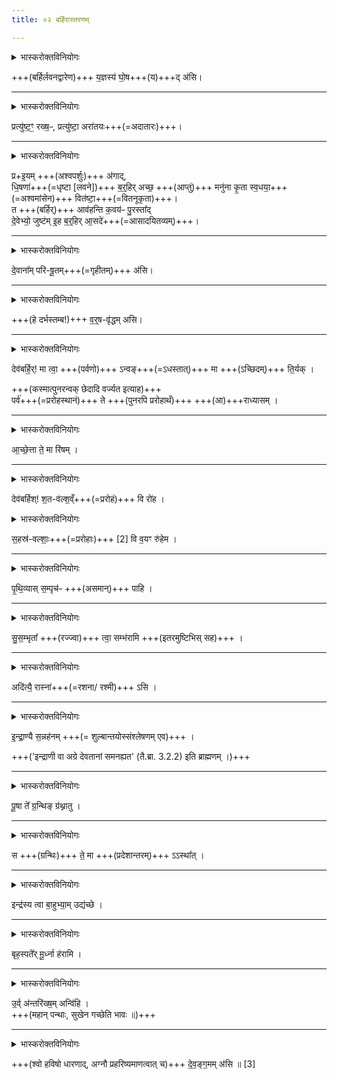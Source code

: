 ```yaml
---
title: ०२ बर्हिरास्तरणम्

---
```


<details><summary>भास्करोक्तविनियोगः</summary>

अश्वपर्शुमसिदं वाभिमन्त्रयते
</details>


+++(बर्हिर्लवनद्वारेण)+++ य॒ज्ञस्य॑ घो॒ष+++(य)+++द् अ॑सि। 
____

<details><summary>भास्करोक्तविनियोगः</summary>

गार्हपत्ये प्रतितपति
</details>


प्रत्यु॑ष्ट॒ꣳ॒ रख्ष॒ᳶ, प्रत्यु॑ष्टा॒ अरा॑तयः+++(=अदातारः)+++।
____

<details><summary>भास्करोक्तविनियोगः</summary>

गार्हपत्य-प्रदेशाद् आहवनीयं गच्छति
</details>


प्र+इ॒यम् +++(अश्वपर्शुः)+++ अ॑गाद्,  
धि॒षणा॑+++(=धृष्टा [लवने])+++ ब॒र्॒हिर् अच्छ॒ +++(आप्तुं)+++ मनु॑ना कृ॒ता स्व॒धया॒+++(=अश्वमांसेन)+++ वित॑ष्टा॒+++(=वितनूकृता)+++।  
त +++(बर्हिर्)+++ आव॑हन्ति क॒वय॑ᳶ पु॒रस्ता᳚द्  
दे॒वेभ्यो॒ जुष्ट॑म् इ॒ह ब॒र्॒हिर् आ॒सदे॑+++(=आसादयितव्यम्)+++।
____

<details><summary>भास्करोक्तविनियोगः</summary>

प्रस्तरार्थान् दर्भान्प्रतिगृह्णाति
</details>


दे॒वाना᳚म् परि-षू॒तम्+++(=गृहीतम्)+++ अ॑सि। 
____

<details><summary>भास्करोक्तविनियोगः</summary>

दर्भस्तम्बम् उन्मार्ष्टि
</details>


+++(हे दर्भस्तम्ब!)+++ व॒र्॒ष-वृ॑द्धम् असि। 
____

<details><summary>भास्करोक्तविनियोगः</summary>

असिदादिना बर्हिस् संश्लेषयति
</details>


देव॑बर्हि॒र्! मा त्वा॒ +++(पर्वणो)+++ ऽन्वङ्+++(=ऽधस्तात्)+++ मा +++(ऽच्छिदम्)+++ ति॒र्यक् ।

+++(कस्मात्पुनरन्वक् छेदादि वर्ज्यत इत्याह)+++  
पर्व॑+++(=प्ररोहस्थानं)+++ ते +++(पुनरपि प्ररोहार्थं)+++ +++(आ)+++राध्यासम् ।

____

<details><summary>भास्करोक्तविनियोगः</summary>

आच्छिनत्ति
</details>


आ॒च्छे॒त्ता ते॒ मा रि॑षम् ।
____

<details><summary>भास्करोक्तविनियोगः</summary>

आच्छिन्नान् अभिमृशति
</details>


देव॑बर्हिश्! श॒त-व॑ल्श॒व्ँ+++(=प्ररोहं)+++ वि रो॑ह ।

<details><summary>भास्करोक्तविनियोगः</summary>

आत्मानं प्रत्यभिमृशति
</details>


स॒हस्र॑-वल्शाः॒+++(=प्ररोहाः)+++ [2] वि व॒यꣳ रु॑हेम ।  

____

<details><summary>भास्करोक्तविनियोगः</summary>

प्रस्तरं निदधाति
</details>


पृ॒थि॒व्यास् स॒म्पृच॑ᳶ +++(असमान्)+++ पाहि ।

____

<details><summary>भास्करोक्तविनियोगः</summary>

निधनानि सम्भरति
</details>


सु॒स॒म्भृता᳚ +++(रज्ज्वा)+++ त्वा॒ सम्भ॑रामि +++(इतरमुष्टिभिस् सह)+++ ।

____

<details><summary>भास्करोक्तविनियोगः</summary>

रास्नां करोति
</details>


अदि॑त्यै॒ रास्ना॑+++(=रशना/ रश्मी)+++ ऽसि ।

____

<details><summary>भास्करोक्तविनियोगः</summary>

सन्नह्यति
</details>


इ॒न्द्रा॒ण्यै स॒न्नह॑नम् +++(= शुल्बान्तयोस्संश्लेषणम् एव)+++ ।

+++('इन्द्राणी वा अग्रे देवतानां समनह्यत' (तै.ब्रा. 3.2.2) इति ब्राह्मणम् ।)+++
____

<details><summary>भास्करोक्तविनियोगः</summary>

ग्रन्थिं करोति
</details>


पू॒षा ते᳚ ग्र॒न्थिङ् ग्र॑थ्नातु  ।

____

<details><summary>भास्करोक्तविनियोगः</summary>

शुल्बान्तमुपगूहति
</details>


स +++(ग्रन्थिः)+++ ते॒ मा +++(प्रदेशान्तरम्)+++ ऽऽस्था᳚त् ।

____

<details><summary>भास्करोक्तविनियोगः</summary>

बर्हिरुद्यच्छते
</details>


इन्द्र॑स्य त्वा बा॒हुभ्या॒म् उद्य॑च्छे ।
____

<details><summary>भास्करोक्तविनियोगः</summary>

शीर्षन्नधिनिधत्ते
</details>


बृह॒स्पते᳚र् मू॒र्ध्ना ह॑रामि ।  

____

<details><summary>भास्करोक्तविनियोगः</summary>

प्रत्यागच्छति
</details>


उ॒र्व् अ॑न्तरि॑ख्ष॒म् अन्वि॑हि ।  
+++(महान् पन्थाः, सुखेन गच्छेति भावः ॥)+++

____

<details><summary>भास्करोक्तविनियोगः</summary>

उपरि सादयति
</details>


+++(श्वो हविषो धारणाद्, अग्नौ प्रहरिष्यमाणत्वात् च)+++ दे॒व॒ङ्ग॒मम् अ॑सि ॥ [3]  

